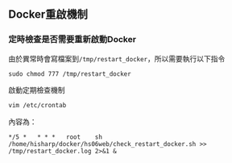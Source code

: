 ## Docker重啟機制

### 定時檢查是否需要重新啟動Docker

由於異常時會寫檔案到`/tmp/restart_docker`，所以需要執行以下指令

```
sudo chmod 777 /tmp/restart_docker
```

啟動定期檢查機制

```bash
vim /etc/crontab
```

內容為：

```
*/5 *   * * *   root    sh /home/hisharp/docker/hs06web/check_restart_docker.sh >> /tmp/restart_docker.log 2>&1 &
```

